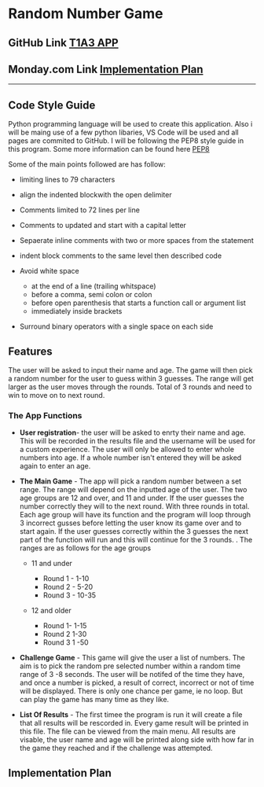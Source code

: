 # Random Number Game

## GitHub Link [T1A3 APP](https://github.com/fabs-pe/T1A3)

## Monday.com Link [Implementation Plan](https://coderacademy-gang.monday.com/users/sign_up?invitationId=28019481023943442000)

---

## Code Style Guide

Python programming language will be used to create this application. Also i will be maing use of a few python libaries, VS Code will be used and all pages are commited to GitHub. I will be following the PEP8 style guide in this program. Some more information can be found here [PEP8](https://peps.python.org/pep-0008/#introduction)

Some of the main points followed are has follow:

- limiting lines to 79 characters
- align  the indented blockwith the open delimiter
- Comments limited to 72 lines per line
- Comments to updated and start with a capital letter
- Sepaerate inline comments with two or more spaces from the statement
- indent block comments to the same level then described code
- Avoid white space

  - at the end of a line (trailing whitspace)
  - before a comma, semi colon or colon
  - before open parenthesis that starts a function call or argument list
  - immediately inside brackets

- Surround binary operators with a single space on each side

## Features

The user will be asked to input their name and age. The game will then pick a random number for the user to guess within 3 guesses. The range  will get larger as the user moves through the rounds. Total of 3 rounds and need to win to move on to next round.

### The App Functions

- **User registration**- the user will be asked to enrty their name and age. This will be recorded in the results file and the username will be used for a custom experience. The user will only be allowed to enter whole numbers into age. If a whole number isn't entered they will be asked again to enter an age.

- **The Main Game**  - The app will pick a random number between a set range. The range will depend on the inputted age of the user. The two age groups are 12 and over, and 11 and under. If the user guesses the number correctly they will to the next round. With three rounds in total. Each age group will have its function and the program will loop through 3 incorrect gusses before letting the user know its game over and to start again. If the user guesses correctly within the 3 guesses the next part of the function will run and this will continue for the 3 rounds. . The ranges are as follows for the age groups
  - 11 and under
    - Round 1 - 1-10
    - Round 2 - 5-20
    - Round 3 - 10-35

  - 12 and older
    - Round 1- 1-15
    - Round 2 1-30
    - Round 3 1 -50

- **Challenge Game** - This game will give the user a list of numbers. The aim is to pick the random pre selected number within a random time range of 3 -8 seconds. The user will be notifed of the time they have, and once a number is picked, a result of correct, incorrect or not of time will be displayed. There is only one chance per game, ie no loop. But can play the game has many time as they like.

- **List Of Results** - The first timee the program is run it will create a file that all results will be rescorded in. Every game result  will be printed in this file. The file can be viewed from the main menu.  All results are visable, the user name and age will be printed along side with how far in the game they reached and if the challenge was attempted.

## Implementation Plan
